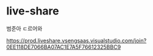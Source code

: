 # live-share
범준아 ㄷ르어와

https://prod.liveshare.vsengsaas.visualstudio.com/join?0EE118DE7066BA07AC1E7A5F76612325BBC9
